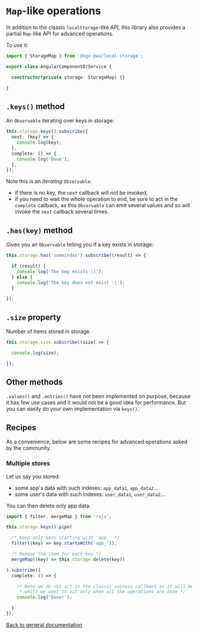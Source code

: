 # `Map`-like operations

In addition to the classic `localStorage`-like API, this library also provides a partial `Map`-like API for advanced operations.

To use it:

```typescript
import { StorageMap } from '@ngx-pwa/local-storage';

export class AngularComponentOrService {

  constructor(private storage: StorageMap) {}

}
```

## `.keys()` method

An `Observable` iterating over keys in storage:

```typescript
this.storage.keys().subscribe({
  next: (key) => {
    console.log(key);
  },
  complete: () => {
    console.log('Done');
  },
});
```

Note this is an *iterating* `Observable`:
- if there is no key, the `next` callback will *not* be invoked,
- if you need to wait the whole operation to end, be sure to act in the `complete` callback, as this `Observable` can emit several values and so will invoke the `next` callback several times.

## `.has(key)` method

Gives you an `Observable` telling you if a key exists in storage:

```typescript
this.storage.has('someindex').subscribe((result) => {

  if (result) {
    console.log('The key exists :)');
  } else {
    console.log('The key does not exist :(');
  }

});
```

## `.size` property

Number of items stored in storage.

```typescript
this.storage.size.subscribe((size) => {

  console.log(size);

});
```

## Other methods

`.values()` and `.entries()` have not been implemented on purpose, because it has few use cases and it would not be a good idea for performance. But you can easily do your own implementation via `keys()`. 

## Recipes

As a convenience, below are some recipes for advanced operations asked by the community.

### Multiple stores

Let us say you stored:
- some app's data with such indexes: `app_data1`, `app_data2`...
- some user's data with such indexes: `user_data1`, `user_data2`...

You can then delete only app data:

```typescript
import { filter, mergeMap } from 'rxjs';

this.storage.keys().pipe(

  /* Keep only keys starting with 'app_' */
  filter((key) => key.startsWith('app_')),

  /* Remove the item for each key */
  mergeMap((key) => this.storage.delete(key))

).subscribe({
  complete: () => {

    /* Note we do not act in the classic success callback as it will be trigerred for each key,
     * while we want to act only when all the operations are done */
    console.log('Done!');

  }
});
```

[Back to general documentation](../README.md)
